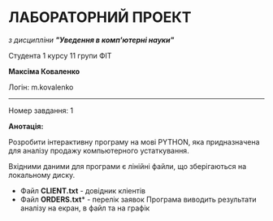 # **ЛАБОРАТОРНИЙ ПРОЕКТ**

_з дисципліни_ **_"Уведення в комп'ютерні науки"_**

Cтудента 1 курсу 11 групи ФІТ

**Максіма Коваленко**

Логін: m.kovalenko

---

Номер завдання: 1

**Анотація:**

Розробити інтерактивну програму на мові PYTHON, яка придназначена для аналізу продажу компьютерного 
устаткування.

Вхідними даними для програми є лінійні файли, що зберігаються на локальному диску.

* Файл **CLIENT.txt** - довідник кліентів
* Файл **ORDERS.txt*** - перелік заявок
Програма виводить результати аналізу на екран, в файл та на графік
